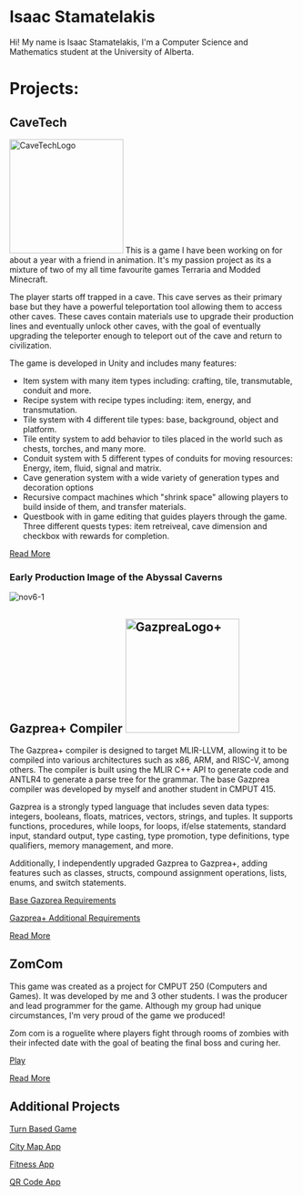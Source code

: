# Isaac Stamatelakis
Hi! My name is Isaac Stamatelakis, I'm a Computer Science and Mathematics student at the University of Alberta. 


# Projects:

## CaveTech 
<img src="https://github.com/user-attachments/assets/76a44189-928f-45de-8ea7-6a605327d29c" alt="CaveTechLogo" width="200" />
This is a game I have been working on for about a year with a friend in animation. It's my passion project as its a mixture of two of my all time favourite games Terraria and Modded Minecraft. 

The player starts off trapped in a cave. This cave serves as their primary base but they have a powerful teleportation tool allowing them to access other caves. These caves contain materials use to upgrade their production lines and eventually unlock other caves, with the goal of eventually upgrading the teleporter enough to teleport out of the cave and return to civilization.

The game is developed in Unity and includes many features:
* Item system with many item types including: crafting, tile, transmutable, conduit and more.
* Recipe system with recipe types including: item, energy, and transmutation.
* Tile system with 4 different tile types: base, background, object and platform.
* Tile entity system to add behavior to tiles placed in the world such as chests, torches, and many more.
* Conduit system with 5 different types of conduits for moving resources: Energy, item, fluid, signal and matrix.
* Cave generation system with a wide variety of generation types and decoration options
* Recursive compact machines which "shrink space" allowing players to build inside of them, and transfer materials.
* Questbook with in game editing that guides players through the game. Three different quests types: item retreiveal, cave dimension and checkbox with rewards for completion.

[Read More](https://github.com/Isaac-Stamatelakis/Isaac-Stamatelakis.github.io/blob/main/Factory.MD)

### Early Production Image of the Abyssal Caverns 
![nov6-1](https://github.com/user-attachments/assets/4751dd1b-c036-43d9-833c-98bda154ea60)

## Gazprea+ Compiler <img src="https://github.com/user-attachments/assets/86249937-455c-4186-87d7-d94b7c5f5695" alt="GazpreaLogo+" width="200" />


The Gazprea+ compiler is designed to target MLIR-LLVM, allowing it to be compiled into various architectures such as x86, ARM, and RISC-V, among others. The compiler is built using the MLIR C++ API to generate code and ANTLR4 to generate a parse tree for the grammar. The base Gazprea compiler was developed by myself and another student in CMPUT 415.

Gazprea is a strongly typed language that includes seven data types: integers, booleans, floats, matrices, vectors, strings, and tuples. It supports functions, procedures, while loops, for loops, if/else statements, standard input, standard output, type casting, type promotion, type definitions, type qualifiers, memory management, and more.

Additionally, I independently upgraded Gazprea to Gazprea+, adding features such as classes, structs, compound assignment operations, lists, enums, and switch statements.

[Base Gazprea Requirements](url)

[Gazprea+ Additional Requirements](url)

[Read More](url)

## ZomCom
This game was created as a project for CMPUT 250 (Computers and Games). It was developed by me and 3 other students. I was the producer and lead programmer for the game. Although my group had unique circumstances, I'm very proud of the game we produced!

Zom com is a roguelite where players fight through rooms of zombies with their infected date with the goal of beating the final boss and curing her.

[Play](url)

[Read More](url)

## Additional Projects
[Turn Based Game](url)

[City Map App](url)

[Fitness App](url)

[QR Code App](url)

